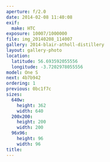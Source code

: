 ```yaml
---
aperture: f/2.0
date: 2014-02-08 11:40:08
exif:
  make: HTC
exposure: 10007/1000000
file: img_20140208_114007
gallery: 2014-blair-atholl-distillery
layout: gallery-photo
location:
  latitude: 56.693592055556
  longitude: -3.7202978055556
model: One S
next: 4b7b942
ordering: 1
previous: 0bc1f7c
sizes:
  640w:
    height: 362
    width: 640
  200x200:
    height: 200
    width: 200
  96x96:
    height: 96
    width: 96
title: 
---
```

